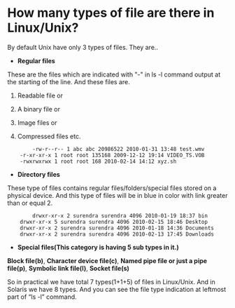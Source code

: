 # How many types of file are there in Linux/Unix?

By default Unix have only 3 types of files. They are..

* **Regular files**
 
 These are the files which are indicated with "-" in ls -l command output at the starting of the line. And these files are.
 1. Readable file or

 2. A binary file or

 3. Image files or

 4. Compressed files etc.
```
        -rw-r--r-- 1 abc abc 20986522 2010-01-31 13:48 test.wmv
	-r-xr-xr-x 1 root root 135168 2009-12-12 19:14 VIDEO_TS.VOB
	-rwxrwxrwx 1 root root 168 2010-02-14 14:12 xyz.sh
```
* **Directory files**

These type of files contains regular files/folders/special files stored on a physical device. And this type of files will be in blue in color with link greater than or equal 2.

```
        drwxr-xr-x 2 surendra surendra 4096 2010-01-19 18:37 bin
	drwxr-xr-x 5 surendra surendra 4096 2010-02-15 18:46 Desktop
	drwxr-xr-x 2 surendra surendra 4096 2010-01-18 14:36 Documents
	drwxr-xr-x 2 surendra surendra 4096 2010-02-13 17:45 Downloads
```

* **Special files(This category is having 5 sub types in it.)**

__Block file(b)__,
__Character device file(c)__,
__Named pipe file or just a pipe file(p)__,
__Symbolic link file(l)__,
__Socket file(s)__

So in practical we have total 7 types(1+1+5) of files in Linux/Unix. And in Solaris we have 8 types. And you can see the file type indication at leftmost part of “ls -l” command.



